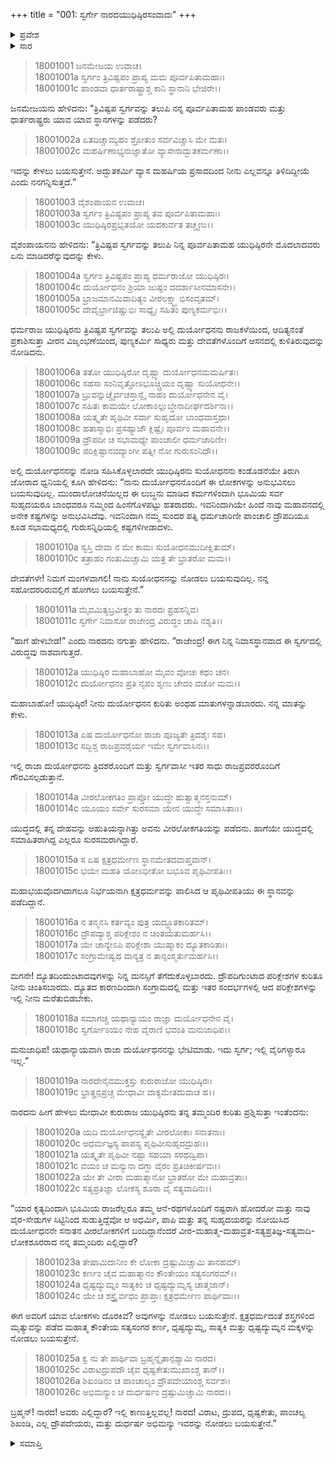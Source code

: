+++
title = "001: ಸ್ವರ್ಗೇ ನಾರದಯುಧಿಷ್ಠಿರಸಂವಾದಃ"
+++

<details><summary>ಪ್ರವೇಶ</summary>


।।   ಓಂ ಓಂ ನಮೋ ನಾರಾಯಣಾಯ।।   ಶ್ರೀ ವೇದವ್ಯಾಸಾಯ ನಮಃ ।।

ಶ್ರೀ ಕೃಷ್ಣದ್ವೈಪಾಯನ ವೇದವ್ಯಾಸ ವಿರಚಿತ  

**ಶ್ರೀ ಮಹಾಭಾರತ**

**ಸ್ವರ್ಗಾರೋಹಣ ಪರ್ವ**

**ಸ್ವರ್ಗಾರೋಹಣ ಪರ್ವ**

**ಅಧ್ಯಾಯ 1**


</details>

<details><summary>ಸಾರ</summary>

ಸ್ವರ್ಗದಲ್ಲಿ ದುರ್ಯೋಧನನನ್ನು ಕಂಡು ಸಿಟ್ಟಾದ ಯುಧಿಷ್ಠಿರನೊಡನೆ ನಾರದನ ಸಂವಾದ (1-26).


</details>


> 18001001 ಜನಮೇಜಯ ಉವಾಚ।  
18001001a ಸ್ವರ್ಗಂ ತ್ರಿವಿಷ್ಟಪಂ ಪ್ರಾಪ್ಯ ಮಮ ಪೂರ್ವಪಿತಾಮಹಾಃ।  
18001001c ಪಾಂಡವಾ ಧಾರ್ತರಾಷ್ಟ್ರಾಶ್ಚ ಕಾನಿ ಸ್ಥಾನಾನಿ ಭೇಜಿರೇ।।

ಜನಮೇಜಯನು ಹೇಳಿದನು: “ತ್ರಿವಿಷ್ಟಪ ಸ್ವರ್ಗವನ್ನು ತಲುಪಿ ನನ್ನ ಪೂರ್ವಪಿತಾಮಹ ಪಾಂಡವರು ಮತ್ತು ಧಾರ್ತರಾಷ್ಟ್ರರು ಯಾವ ಯಾವ ಸ್ಥಾನಗಳನ್ನು ಪಡೆದರು?

> 18001002a ಏತದಿಚ್ಚಾಮ್ಯಹಂ ಶ್ರೋತುಂ ಸರ್ವವಿಚ್ಚಾಸಿ ಮೇ ಮತಃ।  
18001002c ಮಹರ್ಷಿಣಾಭ್ಯನುಜ್ಞಾತೋ ವ್ಯಾಸೇನಾದ್ಭುತಕರ್ಮಣಾ।।

ಇದನ್ನು ಕೇಳಲು ಬಯಸುತ್ತೇನೆ. ಅದ್ಭುತಕರ್ಮಿ ವ್ಯಾಸ ಮಹರ್ಷಿಯ ಪ್ರಸಾದದಿಂದ ನೀನು ಎಲ್ಲವನ್ನೂ ತಿಳಿದಿದ್ದೀಯೆ ಎಂದು ನನಗನ್ನಿಸುತ್ತದೆ.”

> 18001003 ವೈಶಂಪಾಯನ ಉವಾಚ।  
18001003a ಸ್ವರ್ಗಂ ತ್ರಿವಿಷ್ಟಪಂ ಪ್ರಾಪ್ಯ ತವ ಪೂರ್ವಪಿತಾಮಹಾಃ।  
18001003c ಯುಧಿಷ್ಠಿರಪ್ರಭೃತಯೋ ಯದಕುರ್ವತ ತಚ್ಚೃಣು।।

ವೈಶಂಪಾಯನನು ಹೇಳಿದನು: “ತ್ರಿವಿಷ್ಟಪ ಸ್ವರ್ಗವನ್ನು ತಲುಪಿ ನಿನ್ನ ಪೂರ್ವಪಿತಾಮಹ ಯುಧಿಷ್ಠಿರನೇ ಮೊದಲಾದವರು ಏನು ಮಾಡಿದರೆನ್ನುವುದನ್ನು ಕೇಳು.

> 18001004a ಸ್ವರ್ಗಂ ತ್ರಿವಿಷ್ಟಪಂ ಪ್ರಾಪ್ಯ ಧರ್ಮರಾಜೋ ಯುಧಿಷ್ಠಿರಃ।  
18001004c ದುರ್ಯೋಧನಂ ಶ್ರಿಯಾ ಜುಷ್ಟಂ ದದರ್ಶಾಸೀನಮಾಸನೇ।।  
18001005a ಭ್ರಾಜಮಾನಮಿವಾದಿತ್ಯಂ ವೀರಲಕ್ಷ್ಮ್ಯಾಭಿಸಂವೃತಮ್।  
18001005c ದೇವೈರ್ಭ್ರಾಜಿಷ್ಣುಭಿಃ ಸಾಧ್ಯೈಃ ಸಹಿತಂ ಪುಣ್ಯಕರ್ಮಭಿಃ।।

ಧರ್ಮರಾಜ ಯುಧಿಷ್ಠಿರನು ತ್ರಿವಿಷ್ಟಪ ಸ್ವರ್ಗವನ್ನು ತಲುಪಿ ಅಲ್ಲಿ ದುರ್ಯೋಧನನು ರಾಜಕಳೆಯಿಂದ, ಆದಿತ್ಯನಂತೆ ಪ್ರಕಾಶಿಸುತ್ತಾ ವೀರನ ವಿಜೃಂಭಣೆಯಿಂದ, ಪುಣ್ಯಕರ್ಮಿ ಸಾಧ್ಯರು ಮತ್ತು ದೇವತೆಗಳೊಂದಿಗೆ ಆಸನದಲ್ಲಿ ಕುಳಿತಿರುವುದನ್ನು ನೋಡಿದನು.

> 18001006a ತತೋ ಯುಧಿಷ್ಠಿರೋ ದೃಷ್ಟ್ವಾ ದುರ್ಯೋಧನಮಮರ್ಷಿತಃ।  
18001006c ಸಹಸಾ ಸಂನಿವೃತ್ತೋಽಭೂಚ್ಚ್ರಿಯಂ ದೃಷ್ಟ್ವಾ ಸುಯೋಧನೇ।।  
18001007a ಬ್ರುವನ್ನುಚ್ಚೈರ್ವಚಸ್ತಾನ್ವೈ ನಾಹಂ ದುರ್ಯೋಧನೇನ ವೈ।  
18001007c ಸಹಿತಃ ಕಾಮಯೇ ಲೋಕಾಽಲ್ಲುಬ್ಧೇನಾದೀರ್ಘದರ್ಶಿನಾ।।  
18001008a ಯತ್ಕೃತೇ ಪೃಥಿವೀ ಸರ್ವಾ ಸುಹೃದೋ ಬಾಂಧವಾಸ್ತಥಾ।  
18001008c ಹತಾಸ್ಮಾಭಿಃ ಪ್ರಸಹ್ಯಾಜೌ ಕ್ಲಿಷ್ಟೈಃ ಪೂರ್ವಂ ಮಹಾವನೇ।।  
18001009a ದ್ರೌಪದೀ ಚ ಸಭಾಮಧ್ಯೇ ಪಾಂಚಾಲೀ ಧರ್ಮಚಾರಿಣೀ।  
18001009c ಪರಿಕ್ಲಿಷ್ಟಾನವದ್ಯಾಂಗೀ ಪತ್ನೀ ನೋ ಗುರುಸಂನಿಧೌ।।

ಅಲ್ಲಿ ದುರ್ಯೋಧನನನ್ನು ನೋಡಿ ಸಹಿಸಿಕೊಳ್ಳಲಾರದೇ ಯುಧಿಷ್ಠಿರನು ಸುಯೋಧನನು ಕಂಡೊಡನೆಯೇ ತಿರುಗಿ ಜೋರಾದ ಧ್ವನಿಯಲ್ಲಿ ಕೂಗಿ ಹೇಳಿದನು: “ನಾನು ದುರ್ಯೋಧನನೊಂದಿಗೆ ಈ ಲೋಕಗಳನ್ನು ಅನುಭವಿಸಲು ಬಯಸುವುದಿಲ್ಲ. ಮುಂದಾಲೋಚನೆಯಿಲ್ಲದ ಈ ಲುಬ್ಧನು ಮಾಡಿದ ಕರ್ಮಗಳಿಂದಾಗಿ ಭೂಮಿಯ ಸರ್ವ ಸುಹೃದಯರೂ ಬಾಂಧವರೂ ನಮ್ಮಿಂದ ಹಿಂಸೆಗೊಳಪಟ್ಟು ಹತರಾದರು. ಇವನಿಂದಾಗಿಯೇ ಹಿಂದೆ ನಾವು ಮಹಾವನದಲ್ಲಿ ಅನೇಕ ಕಷ್ಟಗಳನ್ನು ಅನುಭವಿಸಿದೆವು. ಇವನಿಂದಾಗಿ ನಮ್ಮ ಸುಂದರ ಪತ್ನಿ ಧರ್ಮಚಾರಿಣೀ ಪಾಂಚಾಲಿ ದ್ರೌಪದಿಯೂ ಕೂಡ ಸಭಾಮಧ್ಯದಲ್ಲಿ ಗುರುಸನ್ನಿಧಿಯಲ್ಲಿ ಕಷ್ಟಗಳಿಗೀಡಾದಳು.

> 18001010a ಸ್ವಸ್ತಿ ದೇವಾ ನ ಮೇ ಕಾಮಃ ಸುಯೋಧನಮುದೀಕ್ಷಿತುಮ್।  
18001010c ತತ್ರಾಹಂ ಗಂತುಮಿಚ್ಚಾಮಿ ಯತ್ರ ತೇ ಭ್ರಾತರೋ ಮಮ।।

ದೇವತೆಗಳೇ! ನಿಮಗೆ ಮಂಗಳವಾಗಲಿ! ನಾನು ಸುಯೋಧನನನ್ನು ನೋಡಲು ಬಯಸುವುದಿಲ್ಲ. ನನ್ನ ಸಹೋದರರಿರುವಲ್ಲಿಗೆ ಹೋಗಲು ಬಯಸುತ್ತೇನೆ.”

> 18001011a ಮೈವಮಿತ್ಯಬ್ರವೀತ್ತಂ ತು ನಾರದಃ ಪ್ರಹಸನ್ನಿವ।  
18001011c ಸ್ವರ್ಗೇ ನಿವಾಸೋ ರಾಜೇಂದ್ರ ವಿರುದ್ಧಂ ಚಾಪಿ ನಶ್ಯತಿ।।

“ಹಾಗೆ ಹೇಳಬೇಡ!” ಎಂದು ನಾರದನು ನಗುತ್ತಾ ಹೇಳಿದನು. “ರಾಜೇಂದ್ರ! ಈಗ ನಿನ್ನ ನಿವಾಸಸ್ಥಾನವಾದ ಈ ಸ್ವರ್ಗದಲ್ಲಿ ವಿರುದ್ಧವು ನಾಶವಾಗುತ್ತದೆ.

> 18001012a ಯುಧಿಷ್ಠಿರ ಮಹಾಬಾಹೋ ಮೈವಂ ವೋಚಃ ಕಥಂ ಚನ।  
18001012c ದುರ್ಯೋಧನಂ ಪ್ರತಿ ನೃಪಂ ಶೃಣು ಚೇದಂ ವಚೋ ಮಮ।।

ಮಹಾಬಾಹೋ! ಯುಧಿಷ್ಠಿರ! ನೀನು ದುರ್ಯೋಧನನ ಕುರಿತು ಅಂಥಹ ಮಾತುಗಳನ್ನಾಡಬಾರದು. ನನ್ನ ಮಾತನ್ನು ಕೇಳು.

> 18001013a ಏಷ ದುರ್ಯೋಧನೋ ರಾಜಾ ಪೂಜ್ಯತೇ ತ್ರಿದಶೈಃ ಸಹ।  
18001013c ಸದ್ಭಿಶ್ಚ ರಾಜಪ್ರವರೈರ್ಯ ಇಮೇ ಸ್ವರ್ಗವಾಸಿನಃ।।

ಇಲ್ಲಿ ರಾಜಾ ದುರ್ಯೋಧನನು ತ್ರಿದಶರೊಂದಿಗೆ ಮತ್ತು ಸ್ವರ್ಗವಾಸೀ ಇತರ ಸಾಧು ರಾಜಪ್ರವರರೊಂದಿಗೆ ಗೌರವಿಸಲ್ಪಡುತ್ತಾನೆ.

> 18001014a ವೀರಲೋಕಗತಿಂ ಪ್ರಾಪ್ತೋ ಯುದ್ಧೇ ಹುತ್ವಾತ್ಮನಸ್ತನುಮ್।  
18001014c ಯೂಯಂ ಸರ್ವೇ ಸುರಸಮಾ ಯೇನ ಯುದ್ಧೇ ಸಮಾಸಿತಾಃ।।

ಯುದ್ಧದಲ್ಲಿ ತನ್ನ ದೇಹವನ್ನು ಆಹುತಿಯನ್ನಾಗಿತ್ತು ಅವನು ವೀರಲೋಕಗತಿಯನ್ನು ಪಡೆದನು. ಹಾಗೆಯೇ ಯುದ್ಧದಲ್ಲಿ ಸಮಾಹಿತರಾಗಿದ್ದ ಎಲ್ಲರೂ ಸುರಸಮರಾಗಿದ್ದಾರೆ.

> 18001015a ಸ ಏಷ ಕ್ಷತ್ರಧರ್ಮೇಣ ಸ್ಥಾನಮೇತದವಾಪ್ತವಾನ್।  
18001015c ಭಯೇ ಮಹತಿ ಯೋಽಭೀತೋ ಬಭೂವ ಪೃಥಿವೀಪತಿಃ।।

ಮಹಾಭಯವೊದಗಿದಾಗಲೂ ನಿರ್ಭಯನಾಗಿ ಕ್ಷತ್ರಧರ್ಮವನ್ನು ಪಾಲಿಸಿದ ಆ ಪೃಥಿವೀಪತಿಯು ಈ ಸ್ಥಾನವನ್ನು ಪಡೆದಿದ್ದಾನೆ.

> 18001016a ನ ತನ್ಮನಸಿ ಕರ್ತವ್ಯಂ ಪುತ್ರ ಯದ್ದ್ಯೂತಕಾರಿತಮ್।  
18001016c ದ್ರೌಪದ್ಯಾಶ್ಚ ಪರಿಕ್ಲೇಶಂ ನ ಚಿಂತಯತುಮರ್ಹಸಿ।।  
18001017a ಯೇ ಚಾನ್ಯೇಽಪಿ ಪರಿಕ್ಲೇಶಾ ಯುಷ್ಮಾಕಂ ದ್ಯೂತಕಾರಿತಾಃ।  
18001017c ಸಂಗ್ರಾಮೇಷ್ವಥ ವಾನ್ಯತ್ರ ನ ತಾನ್ಸಂಸ್ಮರ್ತುಮರ್ಹಸಿ।।

ಮಗನೇ! ದ್ಯೂತದಿಂದುಂಟಾದವುಗಳನ್ನು ನಿನ್ನ ಮನಸ್ಸಿಗೆ ತೆಗೆದುಕೊಳ್ಳಬಾರದು. ದ್ರೌಪದಿಗುಂಟಾದ ಪರಿಕ್ಲೇಶಗಳ ಕುರಿತೂ ನೀನು ಚಿಂತಿಸಬಾರದು. ದ್ಯೂತದ ಕಾರಣದಿಂದಾಗಿ ಸಂಗ್ರಾಮದಲ್ಲಿ ಮತ್ತು ಇತರ ಸಂದರ್ಭಗಳಲ್ಲಿ ಆದ ಪರಿಕ್ಲೇಶಗಳನ್ನು ಇಲ್ಲಿ ನೀನು ಮರೆತುಬಿಡಬೇಕು.

> 18001018a ಸಮಾಗಚ್ಚ ಯಥಾನ್ಯಾಯಂ ರಾಜ್ಞಾ ದುರ್ಯೋಧನೇನ ವೈ।  
18001018c ಸ್ವರ್ಗೋಽಯಂ ನೇಹ ವೈರಾಣಿ ಭವಂತಿ ಮನುಜಾಧಿಪ।।

ಮನುಜಾಧಿಪ! ಯಥಾನ್ಯಾಯವಾಗಿ ರಾಜಾ ದುರ್ಯೋಧನನನ್ನು ಭೇಟಿಮಾಡು. ಇದು ಸ್ವರ್ಗ; ಇಲ್ಲಿ ವೈರಿಗಳ್ಯಾರೂ ಇಲ್ಲ.”

> 18001019a ನಾರದೇನೈವಮುಕ್ತಸ್ತು ಕುರುರಾಜೋ ಯುಧಿಷ್ಠಿರಃ।  
18001019c ಭ್ರಾತೄನ್ಪಪ್ರಚ್ಚ ಮೇಧಾವೀ ವಾಕ್ಯಮೇತದುವಾಚ ಹ।।

ನಾರದನು ಹೀಗೆ ಹೇಳಲು ಮೇಧಾವೀ ಕುರುರಾಜ ಯುಧಿಷ್ಠಿರನು ತನ್ನ ತಮ್ಮಂದಿರ ಕುರಿತು ಪ್ರಶ್ನಿಸುತ್ತಾ ಇಂತೆಂದನು:

> 18001020a ಯದಿ ದುರ್ಯೋಧನಸ್ಯೈತೇ ವೀರಲೋಕಾಃ ಸನಾತನಾಃ।  
18001020c ಅಧರ್ಮಜ್ಞಸ್ಯ ಪಾಪಸ್ಯ ಪೃಥಿವೀಸುಹೃದದ್ರುಹಃ।।  
18001021a ಯತ್ಕೃತೇ ಪೃಥಿವೀ ನಷ್ಟಾ ಸಹಯಾ ಸರಥದ್ವಿಪಾ।  
18001021c ವಯಂ ಚ ಮನ್ಯುನಾ ದಗ್ಧಾ ವೈರಂ ಪ್ರತಿಚಿಕೀರ್ಷವಃ।।  
18001022a ಯೇ ತೇ ವೀರಾ ಮಹಾತ್ಮಾನೋ ಭ್ರಾತರೋ ಮೇ ಮಹಾವ್ರತಾಃ।  
18001022c ಸತ್ಯಪ್ರತಿಜ್ಞಾ ಲೋಕಸ್ಯ ಶೂರಾ ವೈ ಸತ್ಯವಾದಿನಃ।।

“ಯಾರ ಕೃತ್ಯದಿಂದಾಗಿ  ಭೂಮಿಯ ರಾಜರೆಲ್ಲರೂ ತಮ್ಮ ಆನೆ-ರಥಗಳೊಂದಿಗೆ ನಷ್ಟರಾಗಿ ಹೋದರೋ ಮತ್ತು ನಾವು ವೈರ-ಸೇಡುಗಳ ಸಿಟ್ಟಿನಿಂದ ಸುಡುತ್ತಿದ್ದೆವೋ ಆ ಅಧರ್ಮಿ, ಪಾಪಿ ಮತ್ತು ತನ್ನ ಸುಹೃದಯರನ್ನು ನೋಯಿಸಿದ ದುರ್ಯೋಧನನೇ ಸನಾತನ ವೀರಲೋಕಗಳಿಗೆ ಬಂದಿದ್ದಾನೆಂದರೆ ವೀರ-ಮಹಾತ್ಮ-ಮಹಾವ್ರತ-ಸತ್ಯಪ್ರತಿಜ್ಞ-ಸತ್ಯವಾದಿ-ಲೋಕಶೂರರಾದ ನನ್ನ ತಮ್ಮಂದಿರು ಎಲ್ಲಿದ್ದಾರೆ?

> 18001023a ತೇಷಾಮಿದಾನೀಂ ಕೇ ಲೋಕಾ ದ್ರಷ್ಟುಮಿಚ್ಚಾಮಿ ತಾನಹಮ್।  
18001023c ಕರ್ಣಂ ಚೈವ ಮಹಾತ್ಮಾನಂ ಕೌಂತೇಯಂ ಸತ್ಯಸಂಗರಮ್।।  
18001024a ಧೃಷ್ಟದ್ಯುಮ್ನಂ ಸಾತ್ಯಕಿಂ ಚ ಧೃಷ್ಟದ್ಯುಮ್ನಸ್ಯ ಚಾತ್ಮಜಾನ್।  
18001024c ಯೇ ಚ ಶಸ್ತ್ರೈರ್ವಧಂ ಪ್ರಾಪ್ತಾಃ ಕ್ಷತ್ರಧರ್ಮೇಣ ಪಾರ್ಥಿವಾಃ।।

ಈಗ ಅವರಿಗೆ ಯಾವ ಲೋಕಗಳು ದೊರಕಿವೆ? ಅವುಗಳನ್ನು ನೋಡಲು ಬಯಸುತ್ತೇನೆ. ಕ್ಷತ್ರಧರ್ಮದಂತೆ ಶಸ್ತ್ರಗಳಿಂದ ಮೃತ್ಯುವನ್ನು ಪಡೆದ ಮಹಾತ್ಮ ಕೌಂತೇಯ ಸತ್ಯಸಂಗರ ಕರ್ಣ, ಧೃಷ್ಟದ್ಯುಮ್ನ, ಸಾತ್ಯಕಿ ಮತ್ತು ಧೃಷ್ಟದ್ಯುಮ್ನನ ಮಕ್ಕಳನ್ನು ನೋಡಲು ಬಯಸುತ್ತೇನೆ.

> 18001025a ಕ್ವ ನು ತೇ ಪಾರ್ಥಿವಾ ಬ್ರಹ್ಮನ್ನೈತಾನ್ಪಶ್ಯಾಮಿ ನಾರದ।  
18001025c ವಿರಾಟದ್ರುಪದೌ ಚೈವ ಧೃಷ್ಟಕೇತುಮುಖಾಂಶ್ಚ ತಾನ್।।  
18001026a ಶಿಖಂಡಿನಂ ಚ ಪಾಂಚಾಲ್ಯಂ ದ್ರೌಪದೇಯಾಂಶ್ಚ ಸರ್ವಶಃ।  
18001026c ಅಭಿಮನ್ಯುಂ ಚ ದುರ್ಧರ್ಷಂ ದ್ರಷ್ಟುಮಿಚ್ಚಾಮಿ ನಾರದ।।

ಬ್ರಹ್ಮನ್! ನಾರದ! ಅವರು ಎಲ್ಲಿದ್ದಾರೆ? ಇಲ್ಲಿ ಕಾಣುತ್ತಿಲ್ಲವಲ್ಲ! ನಾರದ! ವಿರಾಟ, ದ್ರುಪದ, ಧೃಷ್ಟಕೇತು, ಪಾಂಚಲ್ಯ ಶಿಖಂಡಿ, ಎಲ್ಲ ದ್ರೌಪದೇಯರು, ಮತ್ತು ದುರ್ಧರ್ಷ ಅಭಿಮನ್ಯು ಇವರನ್ನು ನೋಡಲು ಬಯಸುತ್ತೇನೆ.”



<details><summary>ಸಮಾಪ್ತಿ</summary>

ಇತಿ ಶ್ರೀಮಹಾಭಾರತೇ ಸ್ವರ್ಗಾರೋಹಣಪರ್ವಣಿ ಸ್ವರ್ಗೇ ನಾರದಯುಧಿಷ್ಠಿರಸಂವಾದೇ ಪ್ರಥಮೋಽಧ್ಯಾಯಃ ।।  
ಇದು ಶ್ರೀಮಹಾಭಾರತದಲ್ಲಿ ಸ್ವರ್ಗಾರೋಹಣಪರ್ವದಲ್ಲಿ ಸ್ವರ್ಗೇ ನಾರದಯುಧಿಷ್ಠಿರಸಂವಾದ ಎನ್ನುವ ಮೊದಲನೇ ಅಧ್ಯಾಯವು.

</details>
